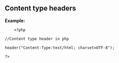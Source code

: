 
Content type headers
-------

**Example:**



    	<?php

	//Content type header in php

	header("Content-Type:text/html; charset=UTF-8");

	?>


	